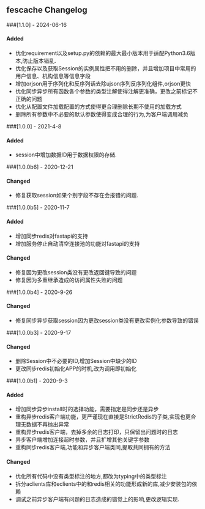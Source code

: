 ## fescache Changelog

###[1.1.0] - 2024-06-16

#### Added
- 优化requirement以及setup.py的依赖的最大最小版本用于适配Python3.6版本,防止版本错乱.
- 优化保存以及获取Session的实例属性把不用的删除，并且增加项目中常用的用户信息、机构信息等信息字段
- 增加orjson用于序列化和反序列话去除ujson序列反序列化组件,orjson更快
- 优化同步异步所有函数各个参数的类型注解使得注解更准确，更改之前标记不正确的问题
- 优化从配置文件加载配置的方式使得更合理删除长期不使用的加载方式
- 删除所有参数中不必要的默认参数使得变成合理的行为,为客户端调用减负


###[1.0.0] - 2021-4-8

#### Added
- session中增加数据ID用于数据权限的存储.


###[1.0.0b6] - 2020-12-21

#### Changed
- 修复获取session如果个别字段不存在会报错的问题.


###[1.0.0b5] - 2020-11-7

#### Added
- 增加同步redis对fastapi的支持
- 增加服务停止自动清空连接池的功能对fastapi的支持

#### Changed
- 修复因为更改session类没有更改返回键导致的问题
- 修复因为多重继承造成的访问属性失败的问题

###[1.0.0b4] - 2020-9-26

#### Changed
- 修复同步异步获取session因为更改session类没有更改实例化参数导致的错误

###[1.0.0b3] - 2020-9-17

#### Changed
- 删除Session中不必要的ID,增加Session中缺少的ID
- 更改同步redis初始化APP的时机,改为调用即初始化

###[1.0.0b1] - 2020-9-3

#### Added
- 增加同步异步install时的选择功能，需要指定是同步还是异步
- 重构异步redis客户端功能，更严谨现在直接是StrictRedis的子类,实现也更合理无数据不再抛出异常
- 重构异步redis客户端，去掉多余的日志打印，只保留出问题时的日志
- 异步客户端增加连接超时参数，并且扩增其他关键字参数
- 重构同步redis客户端,功能和异步客户端类同,提取共同拥有的方法

#### Changed 
- 优化所有代码中没有类型标注的地方,都改为typing中的类型标注
- 拆分aclients库和eclients中的和redis相关的功能形成新的库,减少安装包的依赖
- 调试之前异步客户端有问题的日志造成的错觉上的影响,更改逻辑实现.
